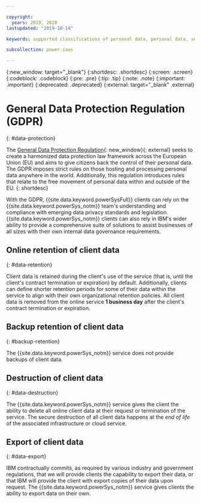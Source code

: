 ```yaml
---

copyright:
  years: 2019, 2020
lastupdated: "2019-10-14"

keywords: supported classifications of personal data, personal data, sensitive personal data, restrictions on processing, encrypt data, data locations, service security, delete data, export data, data retention, gdpr

subcollection: power-iaas

---
```


{:new_window: target="_blank"}
{:shortdesc: .shortdesc}
{:screen: .screen}
{:codeblock: .codeblock}
{:pre: .pre}
{:tip: .tip}
{:note: .note}
{:important: .important}
{:deprecated: .deprecated}
{:external: target="_blank" .external}

# General Data Protection Regulation (GDPR)
{: #data-protection}

The [General Data Protection Regulation](https://www.eugdpr.org){: new_window}{: external} seeks to create a harmonized data protection law framework across the European Union (EU) and aims to give citizens back the control of their personal data. The GDPR imposes strict rules on those hosting and processing personal data anywhere in the world. Additionally, this regulation introduces rules that relate to the free movement of personal data within and outside of the EU.
{: shortdesc}

With the GDPR, {{site.data.keyword.powerSysFull}} clients can rely on the {{site.data.keyword.powerSys_notm}} team's understanding and compliance with emerging data privacy standards and legislation. {{site.data.keyword.powerSys_notm}} clients can also rely in IBM's wider ability to provide a comprehensive suite of solutions to assist businesses of all sizes with their own internal data governance requirements.

<!-- ## Physical and environmental security measures
{: #security-measures}

The physical security of our data centers is handled by our infrastructure providers: {{site.data.keyword.cloud}}, AWS, and 21Vianet. All of these infrastructure providers hold externally audited certifications for their physical security. The {{site.data.keyword.powerSys_notm}} team will not be providing further details of the physical security controls in place at our data centers.

Physical security of the office locations that are used by our personnel is handled by {{site.data.keyword.IBM_notm}} Corporate. Certification details and attestation reports (that is, ISO and SOC2) can be provided to the client upon request. -->

<!-- ## Technical and organizational measures
{: #technical-measures}

Technical and Organizational Measures (TOMs) are employed by the {{site.data.keyword.powerSys_notm}} service to ensure the security of personal data. The {{site.data.keyword.powerSys_notm}} service holds externally audited certifications for the controls it employs. Certification details and attestation reports (that is, ISO and SOC2) can be provided to the client upon request. -->

<!-- ## Service access to data
{: #service-access-to-data}

The {{site.data.keyword.powerSys_notm}} operations and support staff have access to client data and can access it during routine operations. This access is only done as required to operate and support the service. Access is also limited to a **need to know** basis and is logged, monitored, and audited. -->

## Online retention of client data
{: #data-retention}

Client data is retained during the client's use of the service (that is, until the client's contract termination or expiration) by default. Additionally, clients can define shorter retention periods for some of their data within the service to align with their own organizational retention policies. All client data is removed from the online service **1 business day** after the client's contract termination or expiration.

## Backup retention of client data
{: #backup-retention}

The {{site.data.keyword.powerSys_notm}} service does not provide backups of client data.

## Destruction of client data
{: #data-destruction}

The {{site.data.keyword.powerSys_notm}} service gives the client the ability to delete all online client data at their request or termination of the service. The secure destruction of all client data happens at the *end of life* of the associated infrastructure or cloud service.

## Export of client data
{: #data-export}

IBM contractually commits, as required by various industry and government regulations, that we will provide clients the capability to export their data, or that IBM will provide the client with export copies of their data upon request. The {{site.data.keyword.powerSys_notm}} service
gives clients the ability to export data on their own.
